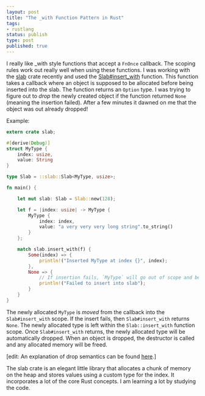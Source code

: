 ```yaml
---
layout: post
title: "The _with Function Pattern in Rust"
tags:
- rustlang
status: publish
type: post
published: true
---
```


I really like \_with style functions that accept a `FnOnce` callback. The scoping rules work out really well when using these functions. I was working with the [slab][slab] crate recently and used the [Slab#insert_with][Slab#insert_with] function. This function takes a callback where an object is supposed to be allocated before being inserted into the slab. The function returns an `Option` type. I was trying to figure out to _drop_ the newly created object if the function returned `None` (meaning the insertion failed). After a few minutes it dawned on me that the object was out already dropped!

Example:

```rust
extern crate slab;

#[derive(Debug)]
struct MyType {
    index: usize,
    value: String
}

type Slab = ::slab::Slab<MyType, usize>;

fn main() {

    let mut slab: Slab = Slab::new(128);

    let f = |index: usize| -> MyType {
        MyType {
            index: index,
            value: "a very very very long string".to_string()
        }
    };

    match slab.insert_with(f) {
        Some(index) => {
            println!("Inserted MyType at index {}", index);
        },
        None => {
            // If insertion fails, `MyType` will go out of scope and be dropped/freed.
            println!("Failed to insert into slab");
        }
    }
}
```

The newly allocated `MyType` is _moved_ from the callback into the `Slab#insert_with` scope. If the insert fails, then `Slab#insert_with` returns `None`. The newly allocated type is left within the `Slab::insert_with` function scope. Once `Slab#insert_with` returns, the newly allocated type will be automatically dropped. When an object is dropped, the destructor is called and any allocated memory will be freed.

[edit: An explanation of drop semantics can be found [here][drop semantics].]

The slab crate is an elegant little library that allocates a chunk of memory on the heap and stores values using a custom type for the index. It incorporates a lot of the core Rust concepts. I am learning a lot by studying the code.

[slab]: https://github.com/carllerche/slab
[Slab#insert_with]: https://github.com/carllerche/slab/blob/master/src/lib.rs#L142
[drop semantics]: https://github.com/rust-lang/rfcs/blob/master/text/0320-nonzeroing-dynamic-drop.md#appendices
